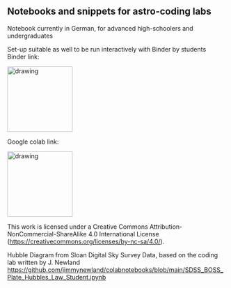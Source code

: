 ## Notebooks and snippets for astro-coding labs 

Notebook currently in German, for advanced high-schoolers and undergraduates

Set-up suitable as well to be run interactively with Binder by students 
<br>
Binder link:

<a target="_blank" rel="noopener noreferrer" href="https://mybinder.org/v2/gh/csheneka/labs-astro-teaching/147a250d1a143e2f204cf508d603723c273bccee?urlpath=lab%2Ftree%2FSDSS_BOSS_Expansion_Universum_Studenten.ipynb"><img src="https://mybinder.org/static/logo.svg" alt="drawing" width="150"/> </a>

Google colab link:

<a target="_blank" rel="noopener noreferrer" href="https://colab.research.google.com/github/csheneka/labs-astro-teaching/blob/main/SDSS_BOSS_Expansion_Universum_Studenten.ipynb"><img src="https://colab.research.google.com/assets/colab-badge.svg" alt="drawing" width="150"/> </a>

This work is licensed under a Creative Commons Attribution-NonCommercial-ShareAlike 4.0 International License (https://creativecommons.org/licenses/by-nc-sa/4.0/).

Hubble Diagram from Sloan Digital Sky Survey Data, based on the coding lab written by J. Newland https://github.com/jimmynewland/colabnotebooks/blob/main/SDSS_BOSS_Plate_Hubbles_Law_Student.ipynb
